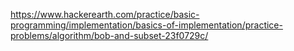 https://www.hackerearth.com/practice/basic-programming/implementation/basics-of-implementation/practice-problems/algorithm/bob-and-subset-23f0729c/
